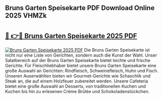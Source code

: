 ## Bruns Garten Speisekarte PDF Download Online 2025 VHMZk

# <h2><a href="http://gc9wm8.nevu.top/?p=Bruns+Garten+Speisekarte">🔗 👉🔴 Bruns Garten Speisekarte 2025 PDF</a></h2>

[![Bruns Garten Speisekarte 2025 PDF](https://i.imgur.com/dBaPXMq.png)](http://gc9wm8.nevu.top/?p=Bruns+Garten+Speisekarte)
Die Bruns Garten Speisekarte ist nicht nur eine Liste von Gerichten, sondern auch die Kunst der Wahl. Unser Salatbereich auf der Bruns Garten Speisekarte bietet leichte und frische Gerichte. Für Fleischliebhaber bietet unsere Bruns Garten Speisekarte eine große Auswahl an Gerichten: Rindfleisch, Schweinefleisch, Huhn und Fisch. Unseren Auserwählten bieten wir Gourmet-Gerichte wie Schaschlik und Steak an, die auf einem Holzfeuer zubereitet werden. Unsere Cafeteria bietet eine große Auswahl an Desserts, von traditionellen Kuchen und Kuchen bis hin zu erlesenen Crème Brûlée und Schokoladenstückchen.
